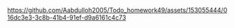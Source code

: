 

https://github.com/Aabdulloh2005/Todo_homework49/assets/153055444/016dc3e3-3c8b-41b4-91ef-d9a6161c4c73

